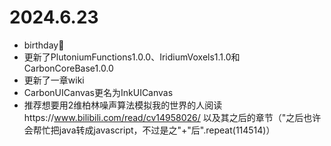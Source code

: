 # 2024.6.23
* birthday🎂
* 更新了PlutoniumFunctions1.0.0、IridiumVoxels1.1.0和CarbonCoreBase1.0.0
* 更新了一章wiki
* CarbonUICanvas更名为InkUICanvas
* 推荐想要用2维柏林噪声算法模拟我的世界的人阅读https://www.bilibili.com/read/cv14958026/ 以及其之后的章节（"之后也许会帮忙把java转成javascript，不过是之"+"后".repeat(114514)）
